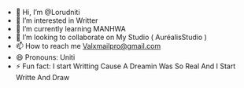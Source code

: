 - 👋 Hi, I’m @Lorudniti
- 👀 I’m interested in Writter
- 🌱 I’m currently learning MANHWA
- 💞️ I’m looking to collaborate on My Studio ( AuréalisStudio )
- 📫 How to reach me Valxmailpro@gmail.com
- 😄 Pronouns: Uniti
- ⚡ Fun fact: I start Writting Cause A Dreamin Was So Real And I Start Writte And Draw

<!---
Lorudniti/Lorudniti is a ✨ special ✨ repository because its `README.md` (this file) appears on your GitHub profile.
You can click the Preview link to take a look at your changes.
--->
